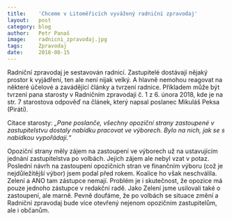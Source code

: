 ```yaml
---
title:	  'Chceme v Litoměřicích vyvážený radniční zpravodaj'
layout:	  post
category: blog
author:	  Petr Panaš
image:	  radnicni_zpravodaj.jpg
tags:	  Zpravodaj
date:	  2018-08-15
---
```

Radniční zpravodaj je sestavován radnicí. Zastupitelé dostávají nějaký prostor k vyjádření, ten ale není nijak velký. A hlavně nemohou reagovat na některé účelové a zavádějící články a tvrzení radnice. Příkladem může být tvrzení pana starosty v Radničním zpravodaji č. 1 z 6. února 2018, kde je na str. 7 starostova odpověď na článek, který napsal poslanec Mikuláš Peksa (Piráti). 

Citace starosty: *„Pane poslanče, všechny opoziční strany zastoupené v zastupitelstvu dostaly nabídku pracovat ve výborech. Bylo na nich, jak se s nabídkou vypořádají.“*

Opoziční strany měly zájem na zastoupení ve výborech už na ustavujícím jednání zastupitelstva po volbách. Jejich zájem ale nebyl vzat v potaz. Poslední návrh na zastoupení opozičních stran ve finančním výboru (což je nejdůležitější výbor) jsem podal před rokem. Koalice ho však neschválila. Zelení a ANO tam zástupce nemají. Problém je i skutečnost, že opozice má pouze jednoho zástupce v redakční radě. Jako Zelení jsme usilovali také o zastoupení, ale marně. Pevně doufáme, že po volbách se situace změní a Radniční zpravodaj bude více otevřený nejenom opozičním zastupitelům, ale i občanům.
